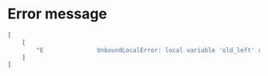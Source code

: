 # Error message

```json
[
    [
        "E               UnboundLocalError: local variable 'old_left' referenced before assignment"
    ]
]
```
